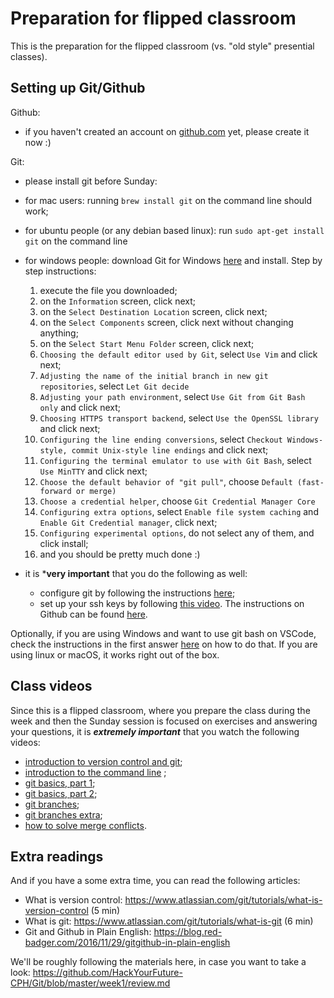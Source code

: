 # Preparation for flipped classroom

This is the preparation for the flipped classroom (vs. "old style" presential classes).

## Setting up Git/Github

Github:
 - if you haven't created an account on [github.com](www.github.com) yet, please create it now :)

Git:
 - please install git before Sunday:

  - for mac users: running `brew install git` on the command line should work;
  - for ubuntu people (or any debian based linux): run `sudo apt-get install git` on  the command line
  - for windows people: download Git for Windows [here](https://gitforwindows.org/) and install. Step by step instructions:
    1. execute the file you downloaded;
    2. on the `Information` screen, click next;
    3. on the `Select Destination Location` screen, click next;
    4. on the `Select Components` screen, click next without changing anything;
    5. on the `Select Start Menu Folder` screen, click next;
    6. `Choosing the default editor used by Git`, select `Use Vim` and click next;
    7. `Adjusting the name of the initial branch in new git repositories`, select `Let Git decide`
    8. `Adjusting your path environment`, select `Use Git from Git Bash only` and click next;
    9. `Choosing HTTPS transport backend`, select `Use the OpenSSL library` and click next;
    10. `Configuring the line ending conversions`, select `Checkout Windows-style, commit Unix-style line endings` and click next;
    11. `Configuring the terminal emulator to use with Git Bash`, select `Use MinTTY` and click next;
    12. `Choose the default behavior of "git pull"`, choose `Default (fast-forward or merge)`
    13. `Choose a credential helper`, choose `Git Credential Manager Core`
    14.  `Configuring extra options`, select `Enable file system caching` and `Enable Git Credential manager`, click next;
    15. `Configuring experimental options`, do not select any of them, and click install;
    16. and you should be pretty much done :)
 
 - it is ***very important** that you do the following as well:
   - configure git by following the instructions [here](https://drive.google.com/file/d/1nS-IvE7iJtUiUzxJdukXBFgt8OoAjuiY/view?usp=sharing);
   - set up your ssh keys by following [this video](https://drive.google.com/file/d/1qDA4g3WcaHI_qbvOgB4cVLoVsi8HCcC2/view?usp=sharing). The instructions on Github can be found [here](https://docs.github.com/en/free-pro-team@latest/github/authenticating-to-github/generating-a-new-ssh-key-and-adding-it-to-the-ssh-agent).
 
 Optionally, if you are using Windows and want to use git bash on VSCode, check the instructions in the first answer [here](https://stackoverflow.com/questions/42606837/how-do-i-use-bash-on-windows-from-the-visual-studio-code-integrated-terminal) on how to do that. If you are using linux or macOS, it works right out of the box.


## Class videos

Since this is a flipped classroom, where you prepare the class during the week and then the Sunday 
session is focused on exercises and answering your questions, it is ***extremely important*** that you watch the following videos:

 - [introduction to version control and git](https://drive.google.com/file/d/1lHO7AjtuADB7taS7HrukKL0PLhKUjJUj/view?usp=sharing);
 - [introduction to the command line](https://drive.google.com/file/d/1DT6jkB-VFemyKZYhpAzXtNKC4Fm2soNy/view?usp=sharing) ;
 - [git basics, part 1](https://drive.google.com/file/d/1ZVExfsf1W21aprmVVk8swQy9lk0iEw06/view?usp=sharing);
 - [git basics, part 2](https://drive.google.com/file/d/1arPYP_lh91xoDn1SYTKnq1PuejI8hWNQ/view?usp=sharing);
 - [git branches](https://drive.google.com/file/d/1znEHlVDwBXFZZnZdLOyd3zMEF7N9kagw/view?usp=sharing);
 - [git branches extra](https://drive.google.com/file/d/11m_is5nD3Wb5R1zr6cGlAfhZWDILqXNp/view?usp=sharing);
 - [how to solve merge conflicts](https://drive.google.com/file/d/1-7Evus2Fh7KDRlmD48eY9ZTQ9FVT0D6_/view?usp=sharing).


## Extra readings

And if you have a some extra time, you can read the following articles:
 - What is version control: https://www.atlassian.com/git/tutorials/what-is-version-control (5 min)
 - What is git: https://www.atlassian.com/git/tutorials/what-is-git (6 min)
 - Git and Github in Plain English: https://blog.red-badger.com/2016/11/29/gitgithub-in-plain-english


 We'll be roughly following the materials here, in case you want to take a look:  https://github.com/HackYourFuture-CPH/Git/blob/master/week1/review.md